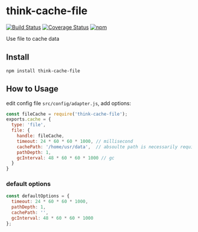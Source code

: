 # think-cache-file
[![Build Status](https://travis-ci.org/thinkjs/think-cache-file.svg?branch=master)](https://travis-ci.org/thinkjs/think-cache-file)
[![Coverage Status](https://coveralls.io/repos/github/thinkjs/think-cache-file/badge.svg?branch=master)](https://coveralls.io/github/thinkjs/think-cache-file?branch=master)
[![npm](https://img.shields.io/npm/v/think-cache-file.svg?style=flat-square)](https://www.npmjs.com/package/think-cache-file)

Use file to cache data

## Install

```
npm install think-cache-file
```


## How to Usage

edit config file `src/config/adapter.js`, add options:

```js
const fileCache = require('think-cache-file');
exports.cache = {
  type: 'file',
  file: {
    handle: fileCache,
    timeout: 24 * 60 * 60 * 1000, // millisecond
    cachePath: '/home/usr/data',  // absoulte path is necessarily required
    pathDepth: 1,
    gcInterval: 48 * 60 * 60 * 1000 // gc
  }
}
```


### default options

```js
const defaultOptions = {
  timeout: 24 * 60 * 60 * 1000,
  pathDepth: 1,
  cachePath: '',
  gcInterval: 48 * 60 * 60 * 1000
};

